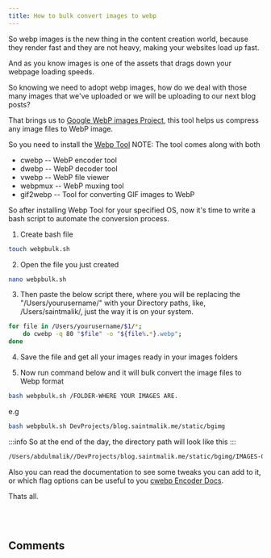 ```yaml
---
title: How to bulk convert images to webp
---
```


So webp images is the new thing in the content creation world, because they render fast and they are not heavy, making your websites load up fast.

And as you know images is one of the assets that drags down your webpage loading speeds.

So knowing we need to adopt webp images, how do we deal with those many images that we've uploaded or we will be uploading to our next blog posts?

That brings us to <a href="https://developers.google.com/speed/webp/docs/cwebp" target="_blank">Google WebP images Project</a>, this tool helps us compress any image files to WebP image.

So you need to install the <a href="https://developers.google.com/speed/webp/download" target="_blank">Webp Tool</a> NOTE: The tool comes along with both

- cwebp -- WebP encoder tool
- dwebp -- WebP decoder tool
- vwebp -- WebP file viewer
- webpmux -- WebP muxing tool
- gif2webp -- Tool for converting GIF images to WebP

So after installing Webp Tool for your specified OS, now it's time to write a bash script to automate the conversion process.

1. Create bash file

```bash
touch webpbulk.sh
```

2. Open the file you just created

```bash
nano webpbulk.sh
```
3. Then paste the below script there, where you will be replacing the "/Users/yourusername/" with your Directory paths, like, /Users/saintmalik/, just the way it is on your system.

```bash
for file in /Users/yourusername/$1/*;
    do cwebp -q 80 "$file" -o "${file%.*}.webp";
done
```
4. Save the file and get all your images ready in your images folders

5. Now run command below and it will bulk convert the image files to Webp format

```bash
bash webpbulk.sh /FOLDER-WHERE YOUR IMAGES ARE.
```
e.g

```bash
bash webpbulk.sh DevProjects/blog.saintmalik.me/static/bgimg
```

:::info
So at the end of the day, the directory path will look like this
:::

```bash
/Users/abdulmalik//DevProjects/blog.saintmalik.me/static/bgimg/IMAGES-GETTING-COMPRESSED
```

Also you can read the documentation to see some tweaks you can add to it, or which flag options can be useful to you <a href="https://developers.google.com/speed/webp/docs/cwebp" target="_blank">cwebp Encoder Docs</a>.

Thats all.

<br></br>
<h2>Comments</h2>
<Giscus
id="comments"
repo="saintmalik/blog.saintmalik.me"
repoId="MDEwOlJlcG9zaXRvcnkzOTE0MzQyOTI="
category="General"
categoryId="DIC_kwDOF1TQNM4CQ8lN"
mapping="title"
term="Comments"
reactionsEnabled="1"
emitMetadata="0"
inputPosition="top"
theme="preferred_color_scheme"
lang="en"
loading="lazy"
crossorigin="anonymous"
    />